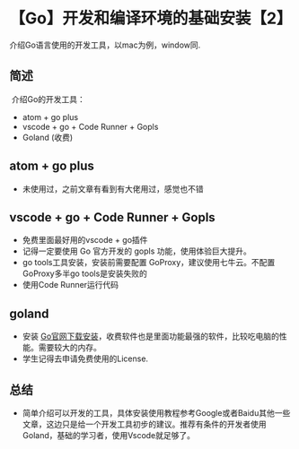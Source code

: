 # 【Go】开发和编译环境的基础安装【2】


介绍Go语言使用的开发工具，以mac为例，window同.

<!--more-->

## 简述

​	介绍Go的开发工具：

- atom + go plus
- vscode + go + Code Runner + Gopls
- Goland (收费)

## atom + go plus

- 未使用过，之前文章有看到有大佬用过，感觉也不错

## vscode + go + Code Runner + Gopls

- 免费里面最好用的vscode + go插件
- 记得一定要使用 Go 官方开发的 gopls 功能，使用体验巨大提升。
- go tools工具安装，安装前需要配置 GoProxy，建议使用七牛云。不配置GoProxy多半go tools是安装失败的
- 使用Code Runner运行代码

## goland

- 安装 [Go官网下载安装](https://www.jetbrains.com/go/)，收费软件也是里面功能最强的软件，比较吃电脑的性能。需要较大的内存。
- 学生记得去申请免费使用的License.

## 总结

- 简单介绍可以开发的工具，具体安装使用教程参考Google或者Baidu其他一些文章，这边只是给一个开发工具初步的建议。推荐有条件的开发者使用Goland，基础的学习者，使用Vscode就足够了。
